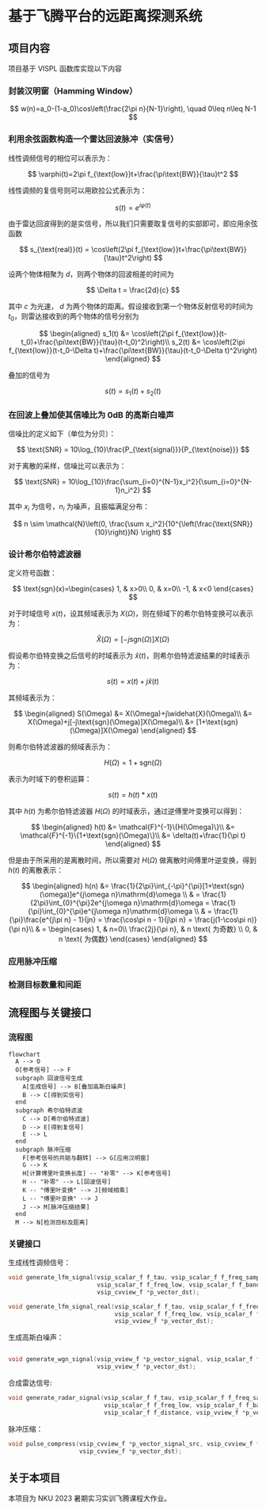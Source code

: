 # 基于飞腾平台的远距离探测系统

## 项目内容

项目基于 VISPL 函数库实现以下内容

### 封装汉明窗（Hamming Window）

$$
w(n)=a_0-(1-a_0)\cos\left(\frac{2\pi n}{N-1}\right), \quad 0\leq n\leq N-1
$$

### 利用余弦函数构造一个雷达回波脉冲（实信号）

线性调频信号的相位可以表示为：

$$
\varphi(t)=2\pi f_{\text{low}}t+\frac{\pi\text{BW}}{\tau}t^2
$$

线性调频的复信号则可以用欧拉公式表示为：

$$
s(t) = e^{i\varphi(t)}
$$

由于雷达回波得到的是实信号，所以我们只需要取复信号的实部即可，即应用余弦函数

$$
s_{\text{real}}(t) = \cos\left(2\pi f_{\text{low}}t+\frac{\pi\text{BW}}{\tau}t^2\right)
$$

设两个物体相聚为 $d$，则两个物体的回波相差的时间为

$$
\Delta t = \frac{2d}{c}
$$

其中 $c$ 为光速， $d$ 为两个物体的距离。假设接收到第一个物体反射信号的时间为 $t_0$，则雷达接收到的两个物体的信号分别为

$$
\begin{aligned}
s_1(t) &= \cos\left(2\pi f_{\text{low}}(t-t_0)+\frac{\pi\text{BW}}{\tau}(t-t_0)^2\right)\\
s_2(t) &= \cos\left(2\pi f_{\text{low}}(t-t_0-\Delta t)+\frac{\pi\text{BW}}{\tau}(t-t_0-\Delta t)^2\right)
\end{aligned}
$$

叠加的信号为

$$
s(t) = s_1(t)+s_2(t)
$$

### 在回波上叠加使其信噪比为 0dB 的高斯白噪声

信噪比的定义如下（单位为分贝）：

$$
\text{SNR} = 10\log_{10}\frac{P_{\text{signal}}}{P_{\text{noise}}}
$$

对于离散的采样，信噪比可以表示为：

$$
\text{SNR} = 10\log_{10}\frac{\sum_{i=0}^{N-1}x_i^2}{\sum_{i=0}^{N-1}n_i^2}
$$

其中 $x_i$ 为信号，$n_i$ 为噪声，且振幅满足分布：

$$
n \sim \mathcal{N}\left(0, \frac{\sum x_i^2}{10^{\left(\frac{\text{SNR}}{10}\right)}N} \right)
$$

### 设计希尔伯特滤波器

定义符号函数：

$$
\text{sgn}(x)=\begin{cases}
1, & x>0\\
0, & x=0\\
-1, & x<0
\end{cases}
$$

对于时域信号 $x(t)$，设其频域表示为 $X(\Omega)$，则在频域下的希尔伯特变换可以表示为：

$$
\widehat{X}(\Omega) = [-j\text{sgn}(\Omega)]X(\Omega)
$$

假设希尔伯特变换之后信号的时域表示为 $\widehat{x}(t)$，则希尔伯特滤波结果的时域表示为：

$$
s(t) = x(t)+j\widehat{x}(t)
$$

其频域表示为：

$$
\begin{aligned}
S(\Omega) &= X(\Omega)+j\widehat{X}(\Omega)\\
            &= X(\Omega)+j[-j\text{sgn}(\Omega)]X(\Omega)\\
            &= [1+\text{sgn}(\Omega)]X(\Omega)
\end{aligned}
$$

则希尔伯特滤波器的频域表示为：

$$
H(\Omega) = 1+\text{sgn}(\Omega)
$$

表示为时域下的卷积运算：

$$
s(t) = h(t) * x(t)
$$

其中 $h(t)$ 为希尔伯特滤波器 $H(\Omega)$ 的时域表示，通过逆傅里叶变换可以得到：

$$
\begin{aligned}
h(t) &= \mathcal{F}^{-1}\{H(\Omega)\}\\
        &= \mathcal{F}^{-1}\{1+\text{sgn}(\Omega)\}\\
        &= \delta(t)+\frac{1}{\pi t}
\end{aligned}
$$

但是由于所采用的是离散时间，所以需要对 $H(\Omega)$ 做离散时间傅里叶逆变换，得到 $h(t)$ 的离散表示：

$$
\begin{aligned}
h(n) &= \frac{1}{2\pi}\int_{-\pi}^{\pi}[1+\text{sgn}(\omega)]e^{j\omega n}\mathrm{d}\omega \\
& = \frac{1}{2\pi}\int_{0}^{\pi}2e^{j\omega n}\mathrm{d}\omega
= \frac{1}{\pi}\int_{0}^{\pi}e^{j\omega n}\mathrm{d}\omega \\
& = \frac{1}{\pi}\frac{e^{j\pi n} - 1}{jn} = \frac{\cos\pi n - 1}{j\pi n} = \frac{j(1-\cos\pi n)}{\pi n}\\
& = \begin{cases}
1, & n=0\\
\frac{2j}{\pi n}, & n \text{ 为奇数} \\
0, & n \text{ 为偶数}
\end{cases}
\end{aligned}
$$

### 应用脉冲压缩

### 检测目标数量和间距

## 流程图与关键接口

### 流程图

```mermaid
flowchart 
  A --> O
  O[参考信号] --> F
  subgraph 回波信号生成
    A[生成信号] --> B[叠加高斯白噪声]
    B --> C[得到实信号]
  end
  subgraph 希尔伯特滤波
    C --> D[希尔伯特滤波]
    D --> E[得到复信号]
    E --> L
  end
  subgraph 脉冲压缩
    F[参考信号的共轭与翻转] --> G[应用汉明窗]
    G --> K
    H[计算傅里叶变换长度] -- "补零" --> K[参考信号]
    H -- "补零" --> L[回波信号]
    K -- "傅里叶变换" --> J[频域相乘]
    L -- "傅里叶变换" --> J
    J --> M[脉冲压缩结果]
  end
  M --> N[检测目标及距离]
```

### 关键接口

生成线性调频信号：

```c
void generate_lfm_signal(vsip_scalar_f f_tau, vsip_scalar_f f_freq_sampling,
                         vsip_scalar_f f_freq_low, vsip_scalar_f f_band_width,
                         vsip_cvview_f *p_vector_dst);

void generate_lfm_signal_real(vsip_scalar_f f_tau, vsip_scalar_f f_freq_sampling,
                              vsip_scalar_f f_freq_low, vsip_scalar_f f_band_width,
                              vsip_vview_f *p_vector_dst);
```

生成高斯白噪声：

```c

void generate_wgn_signal(vsip_vview_f *p_vector_signal, vsip_scalar_f f_snr,
                         vsip_vview_f *p_vector_dst);
```

合成雷达信号:

```c
void generate_radar_signal(vsip_scalar_f f_tau, vsip_scalar_f f_freq_sampling,
                           vsip_scalar_f f_freq_low, vsip_scalar_f f_band_width,
                           vsip_scalar_f f_distance, vsip_vview_f *p_vector_dst);
```

脉冲压缩：

```c
void pulse_compress(vsip_cvview_f *p_vector_signal_src, vsip_cvview_f *p_vector_signal_ref,
                    vsip_cvview_f *p_vector_dst);
```

## 关于本项目

本项目为 NKU 2023 暑期实习实训飞腾课程大作业。
